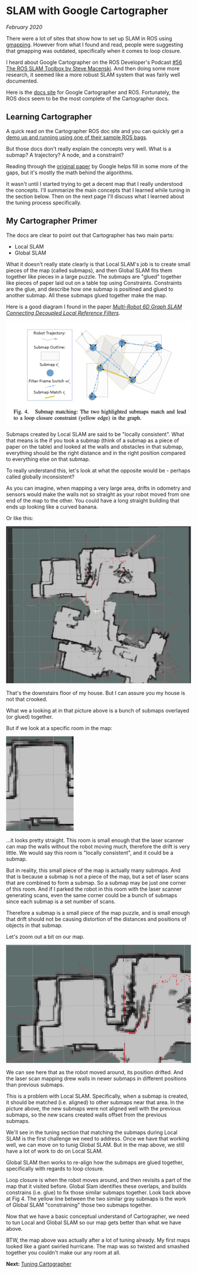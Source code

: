 # SLAM with Google Cartographer
_February 2020_

There were a lot of sites that show how to set up SLAM in ROS using [gmapping](http://wiki.ros.org/gmapping). However from what I found and read, people were suggesting that gmapping was outdated, specifically when it comes to loop closure.

I heard about Google Cartographer on the ROS Developer's Podcast [#56 The ROS SLAM Toolbox by Steve Macenski](https://www.theconstructsim.com/the-ros-slam-toolbox-by-steve-macenski/). And then doing some more research, it seemed like a more robust SLAM system that was fairly well documented.

Here is the [docs site](https://google-cartographer-ros.readthedocs.io/en/latest/) for Google Cartographer and ROS. Fortunately, the ROS docs seem to be the most complete of the Cartographer docs.

## Learning Cartographer
A quick read on the Cartographer ROS doc site and you can quickly get a [demo up and running using one of their sample ROS bags](https://google-cartographer-ros.readthedocs.io/en/latest/demos.html).

But those docs don't really explain the concepts very well. What is a submap? A trajectory? A node, and a constraint?

Reading through the [original paper](https://research.google.com/pubs/pub45466.html) by Google helps fill in some more of the gaps, but it's mostly the math behind the algorithms.

It wasn't until I started trying to get a decent map that I really understood the concepts. I'll summarize the main concepts that I learned while tuning in the section below. Then on the next page I'll discuss what I learned about the tuning process specifically.

## My Cartographer Primer
The docs are clear to point out that Cartographer has two main parts:
* Local SLAM
* Global SLAM

What it doesn't really state clearly is that Local SLAM's job is to create small pieces of the map (called submaps), and then Global SLAM fits them together like pieces in a large puzzle. The submaps are "glued" together like pieces of paper laid out on a table top using Constraints. Constraints are the glue, and describe how one submap is positined and glued to another submap. All these submaps glued together make the map.

Here is a good diagram I found in the paper _[Multi-Robot 6D Graph SLAM Connecting Decoupled Local Reference Filters](https://elib.dlr.de/100757/1/multirobot_slam_v2.4_href_header.pdf)_.

![](/b2/images/slam/submaps-loop-closure.png)

Submaps created by Local SLAM are said to be "locally consistent". What that means is the if you took a submap (think of a submap as a piece of paper on the table) and looked at the walls and obstacles in that submap, everything should be the right distance and in the right position compared to everything else on that submap. 

To really understand this, let's look at what the opposite would be - perhaps called globally inconsistent?

As you can imagine, when mapping a very large area, drifts in odometry and sensors would make the walls not so straight as your robot moved from one end of the map to the other. You could have a long straight building that ends up looking like a curved banana.

Or like this:

![](/b2/images/slam/no-global-slam.png)

That's the downstairs floor of my house. But I can assure you my house is not that crooked.

What we a looking at in that picture above is a bunch of submaps overlayed (or glued) together. 

But if we look at a specific room in the map:

![](/b2/images/slam/slam-locally-consistent.png)

...it looks pretty straight. This room is small enough that the laser scanner can map the walls without the robot moving much, therefore the drift is very little. We would say this room is "locally consistent", and it could be a submap.

But in reality, this small piece of the map is actually many submaps. And that is because a submap is not a piece of the map, but a set of laser scans that are combined to form a submap. So a submap may be just one corner of this room. And if I parked the robot in this room with the laser scanner generating scans, even the same corner could be a bunch of submaps since each submap is a set number of scans.

Therefore a submap is a small piece of the map puzzle, and is small enough that drift should not be causing distortion of the distances and positions of objects in that submap.

Let's zoom out a bit on our map.

![](/b2/images/slam/bad-local-slam.png)

We can see here that as the robot moved around, its position drifted. And the laser scan mapping drew walls in newer submaps in different positions than previous submaps. 

This is a problem with Local SLAM. Specifically, when a submap is created, it should be matched (i.e. aligned) to other submaps near that area. In the picture above, the new submaps were not aligned well with the previous submaps, so the new scans created walls offset from the previous submaps.

We'll see in the tuning section that matching the submaps during Local SLAM is the first challenge we need to address. Once we have that working well, we can move on to tunig Global SLAM. But in the map above, we still have a lot of work to do on Local SLAM.

Global SLAM then works to re-align how the submaps are glued together, specifically with regards to loop closure.

Loop closure is when the robot moves around, and then revisits a part of the map that it visited before. Global Slam identifies these overlaps, and builds constrains (i.e. glue) to fix those similar submaps together. Look back above at Fig 4. The yellow line between the two similar gray submaps is the work of Global SLAM "constraining" those two submaps together.

Now that we have a basic conceptual understand of Cartographer, we need to tun Local and Global SLAM so our map gets better than what we have above.

BTW, the map above was actually after a lot of tuning already. My first maps looked like a giant swirled hurricane. The map was so twisted and smashed together you couldn't make our any room at all.

**Next:** [Tuning Cartographer](/b2/slam/tuning-cartographer) 